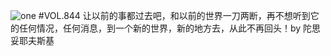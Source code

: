 ![one](http://image.wufazhuce.com/Fjz3JOfYnaXPiE2YWtGaniptN0F1)
#VOL.844
让以前的事都过去吧，和以前的世界一刀两断，再不想听到它的任何情况，任何消息，到一个新的世界，新的地方去，从此不再回头！by 陀思妥耶夫斯基